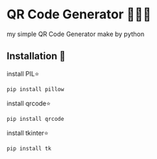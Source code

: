 # QR Code Generator 🧑🏻‍💻
my simple QR Code Generator make by python 

## Installation 📩
install PIL⭐
```bash
pip install pillow
```
install qrcode⭐
```bash
pip install qrcode
```
install tkinter⭐
```bash
pip install tk
```

